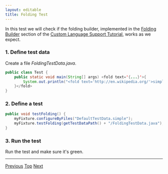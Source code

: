 ```yaml
---
layout: editable
title: Folding Test
---
```


In this test we will check if the folding builder, implemented in the
[Folding Builder](folding_builder.html)
section of the
[Custom Language Support Tutorial](cls_tutorial.html),
works as we expect.

### 1. Define test data

Create a file *FoldingTestData.java*.

```java
public class Test {
    public static void main(String[] args) <fold text='{...}'>{
        System.out.println("<fold text='http://en.wikipedia.org/'>simple:website</fold>");
    }</fold>
}
```

### 2. Define a test

```java
public void testFolding() {
    myFixture.configureByFiles("DefaultTestData.simple");
    myFixture.testFolding(getTestDataPath() + "/FoldingTestData.java");
}
```

### 3. Run the test

Run the test and make sure it's green.

-----

[Previous](rename_test.html) [Top](writing_tests_for_plugins.html) [Next](find_usages_test.html)

